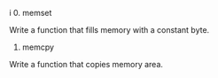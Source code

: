 i
0. memset

Write a function that fills memory with a constant byte.

1. memcpy

Write a function that copies memory area.

